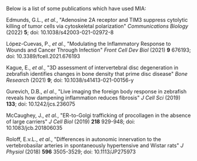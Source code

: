 Below is a list of some publications which have used MIA:

Edmunds, G.L., _et al._, "Adenosine 2A receptor and TIM3 suppress cytolytic killing of tumor cells via cytoskeletal polarization" _Communications Biology_ (2022) **5**; doi: 10.1038/s42003-021-02972-8

López-Cuevas, P., _et al._, "Modulating the Inflammatory Response to Wounds and Cancer Through Infection" _Front Cell Dev Biol_ (2021) **9** 676193; doi: 10.3389/fcell.2021.676193

Kague, E., _et al._, "3D assessment of intervertebral disc degeneration in zebrafish identifies changes in bone density that prime disc disease" _Bone Research_ (2021) **9**; doi: 10.1038/s41413-021-00156-y

Gurevich, D.B., _el al._, "Live imaging the foreign body response in zebrafish reveals how dampening inflammation reduces fibrosis" _J Cell Sci_ (2019) **133**; doi: 10.1242/jcs.236075

McCaughey, J., _et al._, "ER-to-Golgi trafficking of procollagen in the absence of large carriers" _J Cell Biol_ (2019) **218** 929-948; doi: 10.1083/jcb.201806035

Roloff, E.v.L., _et al._, "Differences in autonomic innervation to the vertebrobasilar arteries in spontaneously hypertensive and Wistar rats" _J Physiol_ (2018) **596** 3505-3529; doi: 10.1113/JP275973